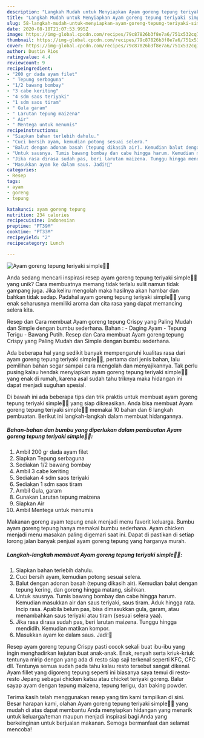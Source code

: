 ```yaml
---
description: "Langkah Mudah untuk Menyiapkan Ayam goreng tepung teriyaki simple🍗😆, Bisa Manjain Lidah"
title: "Langkah Mudah untuk Menyiapkan Ayam goreng tepung teriyaki simple🍗😆, Bisa Manjain Lidah"
slug: 58-langkah-mudah-untuk-menyiapkan-ayam-goreng-tepung-teriyaki-simple-bisa-manjain-lidah
date: 2020-08-18T21:07:53.995Z
image: https://img-global.cpcdn.com/recipes/79c87826b3f8e7a6/751x532cq70/ayam-goreng-tepung-teriyaki-simple🍗😆-foto-resep-utama.jpg
thumbnail: https://img-global.cpcdn.com/recipes/79c87826b3f8e7a6/751x532cq70/ayam-goreng-tepung-teriyaki-simple🍗😆-foto-resep-utama.jpg
cover: https://img-global.cpcdn.com/recipes/79c87826b3f8e7a6/751x532cq70/ayam-goreng-tepung-teriyaki-simple🍗😆-foto-resep-utama.jpg
author: Dustin Rios
ratingvalue: 4.4
reviewcount: 9
recipeingredient:
- "200 gr dada ayam filet"
- " Tepung serbaguna"
- "1/2 bawang bombay"
- "3 cabe keriting"
- "4 sdm saos teriyaki"
- "1 sdm saos tiram"
- " Gula garam"
- " Larutan tepung maizena"
- " Air"
- " Mentega untuk menumis"
recipeinstructions:
- "Siapkan bahan terlebih dahulu."
- "Cuci bersih ayam, kemudian potong sesuai selera."
- "Balut dengan adonan basah (tepung dikasih air). Kemudian balut dengan tepung kering, dan goreng hingga matang, sisihkan."
- "Untuk sausnya. Tumis bawang bombay dan cabe hingga harum. Kemudian masukkan air dan saus teriyaki, saus tiram. Aduk hingga rata. Incip rasa. Apabila belum pas, bisa dimasukkan gula, garam, atau menambahkan saus teriyaki atau tiram (sesuai selera yaa)."
- "Jika rasa dirasa sudah pas, beri larutan maizena. Tunggu hingga mendidih. Kemudian matikan kompor."
- "Masukkan ayam ke dalam saus. Jadi!🤗"
categories:
- Resep
tags:
- ayam
- goreng
- tepung

katakunci: ayam goreng tepung 
nutrition: 234 calories
recipecuisine: Indonesian
preptime: "PT39M"
cooktime: "PT33M"
recipeyield: "2"
recipecategory: Lunch

---
```



![Ayam goreng tepung teriyaki simple🍗😆](https://img-global.cpcdn.com/recipes/79c87826b3f8e7a6/751x532cq70/ayam-goreng-tepung-teriyaki-simple🍗😆-foto-resep-utama.jpg)

Anda sedang mencari inspirasi resep ayam goreng tepung teriyaki simple🍗😆 yang unik? Cara membuatnya memang tidak terlalu sulit namun tidak gampang juga. Jika keliru mengolah maka hasilnya akan hambar dan bahkan tidak sedap. Padahal ayam goreng tepung teriyaki simple🍗😆 yang enak seharusnya memiliki aroma dan cita rasa yang dapat memancing selera kita.

Resep dan Cara membuat Ayam goreng tepung Crispy yang Paling Mudah dan Simple dengan bumbu sederhana. Bahan : - Daging Ayam - Tepung Terigu - Bawang Putih. Resep dan Cara membuat Ayam goreng tepung Crispy yang Paling Mudah dan Simple dengan bumbu sederhana.

Ada beberapa hal yang sedikit banyak mempengaruhi kualitas rasa dari ayam goreng tepung teriyaki simple🍗😆, pertama dari jenis bahan, lalu pemilihan bahan segar sampai cara mengolah dan menyajikannya. Tak perlu pusing kalau hendak menyiapkan ayam goreng tepung teriyaki simple🍗😆 yang enak di rumah, karena asal sudah tahu triknya maka hidangan ini dapat menjadi suguhan spesial.


Di bawah ini ada beberapa tips dan trik praktis untuk membuat ayam goreng tepung teriyaki simple🍗😆 yang siap dikreasikan. Anda bisa membuat Ayam goreng tepung teriyaki simple🍗😆 memakai 10 bahan dan 6 langkah pembuatan. Berikut ini langkah-langkah dalam membuat hidangannya.

<!--inarticleads1-->

##### Bahan-bahan dan bumbu yang diperlukan dalam pembuatan Ayam goreng tepung teriyaki simple🍗😆:

1. Ambil 200 gr dada ayam filet
1. Siapkan  Tepung serbaguna
1. Sediakan 1/2 bawang bombay
1. Ambil 3 cabe keriting
1. Sediakan 4 sdm saos teriyaki
1. Sediakan 1 sdm saos tiram
1. Ambil  Gula, garam
1. Gunakan  Larutan tepung maizena
1. Siapkan  Air
1. Ambil  Mentega untuk menumis


Makanan goreng ayam tepung enak menjadi menu favorit keluarga. Bumbu ayam goreng tepung hanya memakai bumbu sederhana. Ayam chicken menjadi menu masakan paling digemari saat ini. Dapat di pastikan di setiap lorong jalan banyak penjual ayam goreng tepung yang harganya murah. 

<!--inarticleads2-->

##### Langkah-langkah membuat Ayam goreng tepung teriyaki simple🍗😆:

1. Siapkan bahan terlebih dahulu.
1. Cuci bersih ayam, kemudian potong sesuai selera.
1. Balut dengan adonan basah (tepung dikasih air). Kemudian balut dengan tepung kering, dan goreng hingga matang, sisihkan.
1. Untuk sausnya. Tumis bawang bombay dan cabe hingga harum. Kemudian masukkan air dan saus teriyaki, saus tiram. Aduk hingga rata. Incip rasa. Apabila belum pas, bisa dimasukkan gula, garam, atau menambahkan saus teriyaki atau tiram (sesuai selera yaa).
1. Jika rasa dirasa sudah pas, beri larutan maizena. Tunggu hingga mendidih. Kemudian matikan kompor.
1. Masukkan ayam ke dalam saus. Jadi!🤗


Resep ayam goreng tepung Crispy pasti cocok sekali buat ibu-ibu yang ingin menghadirkan kejutan buat anak-anak. Enak, renyah serta kriuk-kriuk tentunya mirip dengan yang ada di resto siap saji terkenal seperti KFC, CFC dll. Tentunya semua sudah pada tahu kalau resto tersebut sangat dikenal. Ayam fillet yang digoreng tepung seperti ini biasanya saya temui di resto-resto Jepang sebagai chicken katsu atau chicket teriyaki goreng. Balur sayap ayam dengan tepung maizena, tepung terigu, dan baking powder. 

Terima kasih telah menggunakan resep yang tim kami tampilkan di sini. Besar harapan kami, olahan Ayam goreng tepung teriyaki simple🍗😆 yang mudah di atas dapat membantu Anda menyiapkan hidangan yang menarik untuk keluarga/teman maupun menjadi inspirasi bagi Anda yang berkeinginan untuk berjualan makanan. Semoga bermanfaat dan selamat mencoba!
